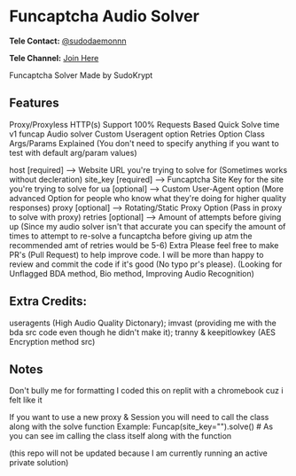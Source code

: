 # Funcaptcha Audio Solver

**Tele Contact:** [@sudodaemonnn](https://t.me/sudodaemonnn)

**Tele Channel:** [Join Here](https://t.me/+qP9G-_ii_XA1MGIx)

Funcaptcha Solver Made by SudoKrypt

## Features

Proxy/Proxyless HTTP(s) Support
100% Requests Based
Quick Solve time
v1 funcap Audio solver
Custom Useragent option
Retries Option
Class Args/Params Explained (You don't need to specify anything if you want to test with default arg/param values)

host [required] --> Website URL you're trying to solve for (Sometimes works without decleration)
site_key [required] --> Funcaptcha Site Key for the site you're trying to solve for
ua [optional] --> Custom User-Agent option (More advanced Option for people who know what they're doing for higher quality responses)
proxy [optional] --> Rotating/Static Proxy Option (Pass in proxy to solve with proxy)
retries [optional] --> Amount of attempts before giving up (Since my audio solver isn't that accurate you can specify the amount of times to attempt to re-solve a funcaptcha before giving up atm the recommended amt of retries would be 5-6)
Extra Please feel free to make PR's (Pull Request) to help improve code. I will be more than happy to review and commit the code if it's good (No typo pr's please). (Looking for Unflagged BDA method, Bio method, Improving Audio Recognition)

## Extra Credits: 

useragents (High Audio Quality Dictonary); imvast (providing me with the bda src code even though he didn't make it); tranny & keepitlowkey (AES Encryption method src)

## Notes 

Don't bully me for formatting I coded this on replit with a chromebook cuz i felt like it 

If you want to use a new proxy & Session you will need to call the class along with the solve function Example: Funcap(site_key="").solve() # As you can see im calling the class itself along with the function

(this repo will not be updated because I am currently running an active private solution)
